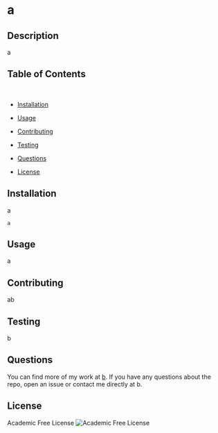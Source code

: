 # a

## Description

a

## Table of Contents

​

- [Installation](#installation)
  ​
- [Usage](#usage)
  ​
- [Contributing](#contributing)
  ​
- [Testing](#testing)
  ​
- [Questions](#questions)

- [License](#license)

## Installation

a

```
a
```

## Usage

a

## Contributing

ab

## Testing

b

## Questions

You can find more of my work at [b](https://github.com/b).
If you have any questions about the repo, open an issue or contact me directly at b.

## License

Academic Free License ![Academic Free License](https://img.shields.io/badge/license-v3.0%20afl--3.0-blue)
